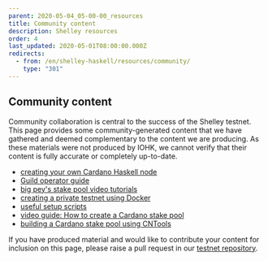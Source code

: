 ```yaml
---
parent: 2020-05-04_05-00-00_resources
title: Community content
description: Shelley resources
order: 4
last_updated: 2020-05-01T08:00:00.000Z
redirects:
  - from: /en/shelley-haskell/resources/community/
    type: "301"
---
```

## Community content

Community collaboration is central to the success of the Shelley testnet. This page provides some community-generated content that we have gathered and deemed complementary to the content we are producing. As these materials were not produced by IOHK, we cannot verify that their content is fully accurate or completely up-to-date.

* [creating your own Cardano Haskell node](https://guides.poapool.com/ff-haskell-testnet/create-your-own-cardano-haskell-node-new)
* [Guild operator guide](https://cardano-community.github.io/guild-operators/Home.html)
* [big pey's stake pool video tutorials](https://www.youtube.com/playlist?list=PLyThQPJpttTJ4r9wUdlWi1DMty4nAT85d)
* [creating a private testnet using Docker](https://github.com/ItFlyingStart/shelley-private-testnet)
* [useful setup scripts](https://github.com/gitmachtl/scripts/tree/master/cardano)
* [video guide: How to create a Cardano stake pool](https://www.youtube.com/playlist?list=PLyThQPJpttTJ4r9wUdlWi1DMty4nAT85d)
* [building a Cardano stake pool using CNTools](https://www.youtube.com/watch?v=UN4rSRr7LDk&feature=youtu.be)


If you have produced material and would like to contribute your content for inclusion on this page, please raise a pull request in our [testnet repository](https://github.com/cardano-foundation/testnets-cardano-org).
